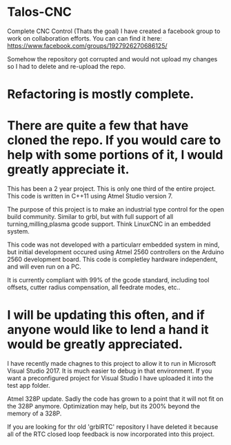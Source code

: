 # Talos-CNC
Complete CNC Control (Thats the goal)
I have created a facebook group to work on collaboration efforts. You can can find it here:
https://www.facebook.com/groups/1927926270686125/

Somehow the repository got corrupted and would not upload my changes so I had to delete and re-upload the repo. 

# Refactoring is mostly complete.
# There are quite a few that have cloned the repo. If you would care to help with some portions of it, I would greatly appreciate it. 

This has been a 2 year project. This is only one third of the entire project. This code is written in C++11 using Atmel Studio version 7.

The purpose of this project is to make an industrial type control for the open build community. Similar to grbl, but with full support 
of all turning,milling,plasma gcode support. Think LinuxCNC in an embedded system. 

This code was not developed with a particularr embedded system in mind, but initial development occured using Atmel 2560 controllers
on the Arduino 2560 development board. This code is completley hardware independent, and will even run on a PC.

It is currently compliant with 99% of the gcode standard, including tool offsets, cutter radius compensation, all feedrate modes, etc.. 

# I will be updating this often, and if anyone would like to lend a hand it would be greatly appreciated. 

I have recently made chagnes to this project to allow it to run in Microsoft Visual Studio 2017. It is much easier to debug in that environment. If you want a preconfigured project for Visual Studio I have uploaded it into the test app folder. 

Atmel 328P update. Sadly the code has grown to a point that it will not fit on the 328P anymore. Optimization may help, but its 200% beyond the memory of a 328P. 

If you are looking for thr old 'grblRTC' repository I have deleted it because all of the RTC closed loop feedback is now incorporated into this project. 
